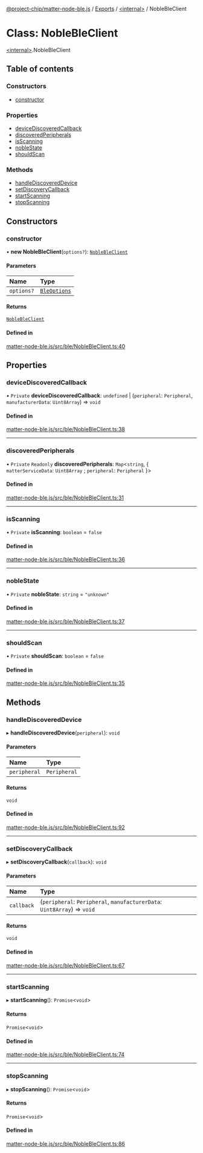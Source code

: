 [@project-chip/matter-node-ble.js](../README.md) / [Exports](../modules.md) / [\<internal\>](../modules/internal_.md) / NobleBleClient

# Class: NobleBleClient

[\<internal\>](../modules/internal_.md).NobleBleClient

## Table of contents

### Constructors

- [constructor](internal_.NobleBleClient.md#constructor)

### Properties

- [deviceDiscoveredCallback](internal_.NobleBleClient.md#devicediscoveredcallback)
- [discoveredPeripherals](internal_.NobleBleClient.md#discoveredperipherals)
- [isScanning](internal_.NobleBleClient.md#isscanning)
- [nobleState](internal_.NobleBleClient.md#noblestate)
- [shouldScan](internal_.NobleBleClient.md#shouldscan)

### Methods

- [handleDiscoveredDevice](internal_.NobleBleClient.md#handlediscovereddevice)
- [setDiscoveryCallback](internal_.NobleBleClient.md#setdiscoverycallback)
- [startScanning](internal_.NobleBleClient.md#startscanning)
- [stopScanning](internal_.NobleBleClient.md#stopscanning)

## Constructors

### constructor

• **new NobleBleClient**(`options?`): [`NobleBleClient`](internal_.NobleBleClient.md)

#### Parameters

| Name | Type |
| :------ | :------ |
| `options?` | [`BleOptions`](../modules.md#bleoptions) |

#### Returns

[`NobleBleClient`](internal_.NobleBleClient.md)

#### Defined in

[matter-node-ble.js/src/ble/NobleBleClient.ts:40](https://github.com/project-chip/matter.js/blob/558e12c94a201592c28c7bc0743705360b3e5ca6/packages/matter-node-ble.js/src/ble/NobleBleClient.ts#L40)

## Properties

### deviceDiscoveredCallback

• `Private` **deviceDiscoveredCallback**: `undefined` \| (`peripheral`: `Peripheral`, `manufacturerData`: `Uint8Array`) => `void`

#### Defined in

[matter-node-ble.js/src/ble/NobleBleClient.ts:38](https://github.com/project-chip/matter.js/blob/558e12c94a201592c28c7bc0743705360b3e5ca6/packages/matter-node-ble.js/src/ble/NobleBleClient.ts#L38)

___

### discoveredPeripherals

• `Private` `Readonly` **discoveredPeripherals**: `Map`\<`string`, \{ `matterServiceData`: `Uint8Array` ; `peripheral`: `Peripheral`  }\>

#### Defined in

[matter-node-ble.js/src/ble/NobleBleClient.ts:31](https://github.com/project-chip/matter.js/blob/558e12c94a201592c28c7bc0743705360b3e5ca6/packages/matter-node-ble.js/src/ble/NobleBleClient.ts#L31)

___

### isScanning

• `Private` **isScanning**: `boolean` = `false`

#### Defined in

[matter-node-ble.js/src/ble/NobleBleClient.ts:36](https://github.com/project-chip/matter.js/blob/558e12c94a201592c28c7bc0743705360b3e5ca6/packages/matter-node-ble.js/src/ble/NobleBleClient.ts#L36)

___

### nobleState

• `Private` **nobleState**: `string` = `"unknown"`

#### Defined in

[matter-node-ble.js/src/ble/NobleBleClient.ts:37](https://github.com/project-chip/matter.js/blob/558e12c94a201592c28c7bc0743705360b3e5ca6/packages/matter-node-ble.js/src/ble/NobleBleClient.ts#L37)

___

### shouldScan

• `Private` **shouldScan**: `boolean` = `false`

#### Defined in

[matter-node-ble.js/src/ble/NobleBleClient.ts:35](https://github.com/project-chip/matter.js/blob/558e12c94a201592c28c7bc0743705360b3e5ca6/packages/matter-node-ble.js/src/ble/NobleBleClient.ts#L35)

## Methods

### handleDiscoveredDevice

▸ **handleDiscoveredDevice**(`peripheral`): `void`

#### Parameters

| Name | Type |
| :------ | :------ |
| `peripheral` | `Peripheral` |

#### Returns

`void`

#### Defined in

[matter-node-ble.js/src/ble/NobleBleClient.ts:92](https://github.com/project-chip/matter.js/blob/558e12c94a201592c28c7bc0743705360b3e5ca6/packages/matter-node-ble.js/src/ble/NobleBleClient.ts#L92)

___

### setDiscoveryCallback

▸ **setDiscoveryCallback**(`callback`): `void`

#### Parameters

| Name | Type |
| :------ | :------ |
| `callback` | (`peripheral`: `Peripheral`, `manufacturerData`: `Uint8Array`) => `void` |

#### Returns

`void`

#### Defined in

[matter-node-ble.js/src/ble/NobleBleClient.ts:67](https://github.com/project-chip/matter.js/blob/558e12c94a201592c28c7bc0743705360b3e5ca6/packages/matter-node-ble.js/src/ble/NobleBleClient.ts#L67)

___

### startScanning

▸ **startScanning**(): `Promise`\<`void`\>

#### Returns

`Promise`\<`void`\>

#### Defined in

[matter-node-ble.js/src/ble/NobleBleClient.ts:74](https://github.com/project-chip/matter.js/blob/558e12c94a201592c28c7bc0743705360b3e5ca6/packages/matter-node-ble.js/src/ble/NobleBleClient.ts#L74)

___

### stopScanning

▸ **stopScanning**(): `Promise`\<`void`\>

#### Returns

`Promise`\<`void`\>

#### Defined in

[matter-node-ble.js/src/ble/NobleBleClient.ts:86](https://github.com/project-chip/matter.js/blob/558e12c94a201592c28c7bc0743705360b3e5ca6/packages/matter-node-ble.js/src/ble/NobleBleClient.ts#L86)
